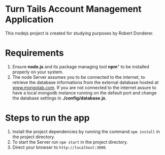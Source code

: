 Turn Tails Account Management Application
=========================================
This nodejs project is created for studying purposes by Robert Donderer.

Requirements
============
1. Ensure **node.js** and its package managing tool **npm**" to be installed properly on your system.
2. The node Server assumes you to be connected to the internet, to retrieve the database informations from the external database hosted at www.mongolab.com.
If you are not connected to the internet assure to have a local mongodb instance running on the default port and change the database settings in **./config/database.js**.

Steps to run the app
====================
1. Install the project dependencies by running the command `npm install` in the project directory.
2. To start the Server run `npm start` in the project directory.
3. Direct your browser to `http://localhost:3000`.
